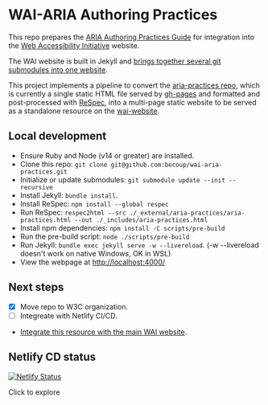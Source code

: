# WAI-ARIA Authoring Practices

This repo prepares the [ARIA Authoring Practices Guide](https://w3c.github.io/aria-practices/) for integration into the [Web Accessibility Initiative](https://www.w3.org/WAI/) website.

The WAI website is built in Jekyll and [brings together several git submodules
into one website](https://wai-website-theme.netlify.app/technical/).

This project implements a pipeline to convert the [aria-practices repo](https://github.com/w3c/aria-practices/), which
is currently a single static HTML file served by
[gh-pages](https://pages.github.com/) and formatted and
post-processed with [ReSpec](https://pages.github.com/), into a multi-page static website to be served as a standalone resource on the
[wai-website](https://github.com/w3c/wai-website/).

## Local development

- Ensure Ruby and Node (v14 or greater) are installed.
- Clone this repo: `git clone git@github.com:bocoup/wai-aria-practices.git`
- Initialize or update submodules: `git submodule update --init --recursive`
- Install Jekyll: `bundle install`.
- Install ReSpec: `npm install --global respec`
- Run ReSpec: `respec2html --src ./_external/aria-practices/aria-practices.html --out ./_includes/aria-practices.html`
- Install npm dependencies: `npm install -C scripts/pre-build`
- Run the pre-build script: `node ./scripts/pre-build`
- Run Jekyll: `bundle exec jekyll serve -w --livereload`. (-w --livereload doesn't work on native Windows, OK in WSL)
- View the webpage at [http://localhost:4000/](http://localhost:4000/)

## Next steps

- [x] Move repo to W3C organization.
- [ ] Integreate with Netlify CI/CD.
- [Integrate this resource with the main WAI website](https://wai-website-theme.netlify.app/technical/integrate/).

## Netlify CD status

[![Netlify Status](https://api.netlify.com/api/v1/badges/2f0b3cea-856a-491f-9e98-0ff59fe6d599/deploy-status)](https://app.netlify.com/sites/wai-aria-practices2/deploys)

Click to explore